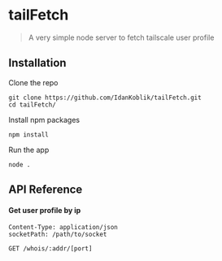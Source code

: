 # tailFetch
> A very simple node server to fetch tailscale user profile 
>

## Installation

Clone the repo
```git
git clone https://github.com/IdanKoblik/tailFetch.git
cd tailFetch/
```

Install npm packages
```git
npm install
```

Run the app
```
node .
```

## API Reference

#### Get user profile by ip

```http
Content-Type: application/json
socketPath: /path/to/socket

GET /whois/:addr/[port]
```
